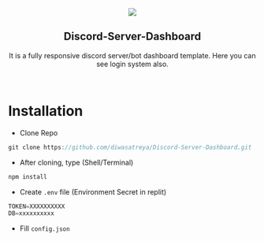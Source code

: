 

<div align="center">
  
  
  <img src="./readme-images/project-logo.png" />

  <h2 align="center">Discord-Server-Dashboard</h2>

  It is a fully responsive discord server/bot dashboard template. Here you can see login system also. 


</div>

<br>

# Installation

- Clone Repo
```js
git clone https://github.com/diwasatreya/Discord-Server-Dashboard.git
```

- After cloning, type (Shell/Terminal)
```js
npm install
```

- Create `.env` file (Environment Secret in replit)
```js
TOKEN=XXXXXXXXXX
DB=xxxxxxxxxx
```

- Fill `config.json` 
